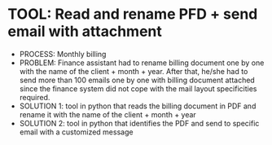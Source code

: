 # TOOL: Read and rename PFD + send email with attachment
- PROCESS: Monthly billing
- PROBLEM: Finance assistant had to rename billing document one by one with the name of the client + month + year. After that, he/she had to send more than 100 emails one by one with billing document attached since the finance system did not cope with the mail layout specificities required. 
- SOLUTION 1: tool in python that reads the billing document in PDF and rename it with the name of the client + month + year
- SOLUTION 2: tool in python that identifies the PDF and send to specific email with a customized message
